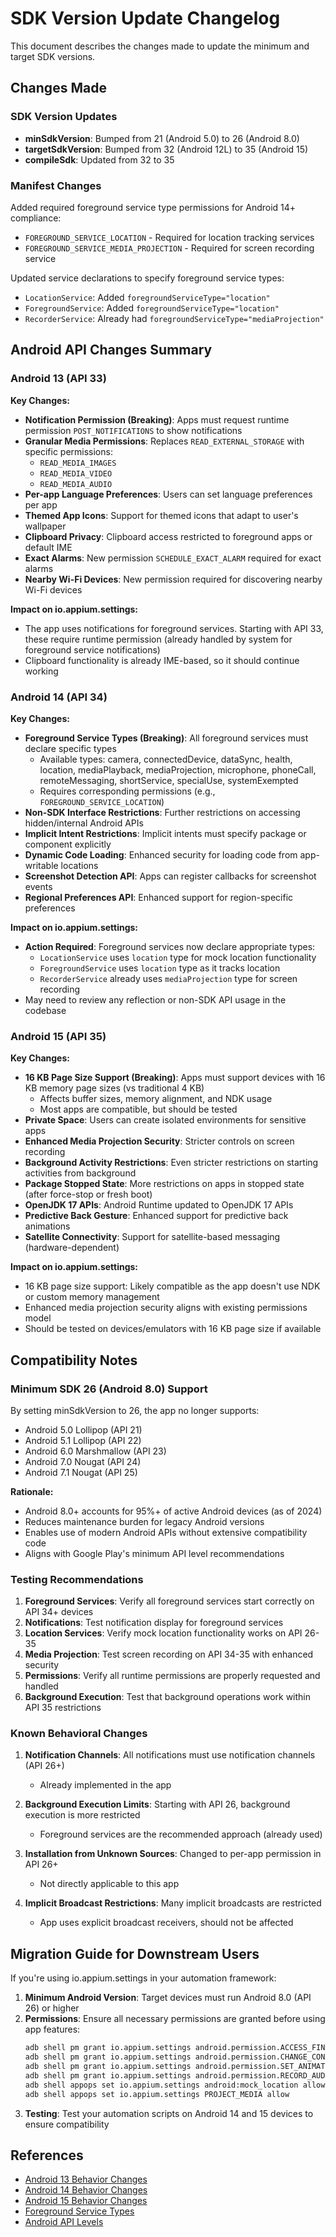 # SDK Version Update Changelog

This document describes the changes made to update the minimum and target SDK versions.

## Changes Made

### SDK Version Updates
- **minSdkVersion**: Bumped from 21 (Android 5.0) to 26 (Android 8.0)
- **targetSdkVersion**: Bumped from 32 (Android 12L) to 35 (Android 15)
- **compileSdk**: Updated from 32 to 35

### Manifest Changes
Added required foreground service type permissions for Android 14+ compliance:
- `FOREGROUND_SERVICE_LOCATION` - Required for location tracking services
- `FOREGROUND_SERVICE_MEDIA_PROJECTION` - Required for screen recording service

Updated service declarations to specify foreground service types:
- `LocationService`: Added `foregroundServiceType="location"`
- `ForegroundService`: Added `foregroundServiceType="location"`
- `RecorderService`: Already had `foregroundServiceType="mediaProjection"`

## Android API Changes Summary

### Android 13 (API 33)
**Key Changes:**
- **Notification Permission (Breaking)**: Apps must request runtime permission `POST_NOTIFICATIONS` to show notifications
- **Granular Media Permissions**: Replaces `READ_EXTERNAL_STORAGE` with specific permissions:
  - `READ_MEDIA_IMAGES`
  - `READ_MEDIA_VIDEO`
  - `READ_MEDIA_AUDIO`
- **Per-app Language Preferences**: Users can set language preferences per app
- **Themed App Icons**: Support for themed icons that adapt to user's wallpaper
- **Clipboard Privacy**: Clipboard access restricted to foreground apps or default IME
- **Exact Alarms**: New permission `SCHEDULE_EXACT_ALARM` required for exact alarms
- **Nearby Wi-Fi Devices**: New permission required for discovering nearby Wi-Fi devices

**Impact on io.appium.settings:**
- The app uses notifications for foreground services. Starting with API 33, these require runtime permission (already handled by system for foreground service notifications)
- Clipboard functionality is already IME-based, so it should continue working

### Android 14 (API 34)
**Key Changes:**
- **Foreground Service Types (Breaking)**: All foreground services must declare specific types
  - Available types: camera, connectedDevice, dataSync, health, location, mediaPlayback, mediaProjection, microphone, phoneCall, remoteMessaging, shortService, specialUse, systemExempted
  - Requires corresponding permissions (e.g., `FOREGROUND_SERVICE_LOCATION`)
- **Non-SDK Interface Restrictions**: Further restrictions on accessing hidden/internal Android APIs
- **Implicit Intent Restrictions**: Implicit intents must specify package or component explicitly
- **Dynamic Code Loading**: Enhanced security for loading code from app-writable locations
- **Screenshot Detection API**: Apps can register callbacks for screenshot events
- **Regional Preferences API**: Enhanced support for region-specific preferences

**Impact on io.appium.settings:**
- **Action Required**: Foreground services now declare appropriate types:
  - `LocationService` uses `location` type for mock location functionality
  - `ForegroundService` uses `location` type as it tracks location
  - `RecorderService` already uses `mediaProjection` type for screen recording
- May need to review any reflection or non-SDK API usage in the codebase

### Android 15 (API 35)
**Key Changes:**
- **16 KB Page Size Support (Breaking)**: Apps must support devices with 16 KB memory page sizes (vs traditional 4 KB)
  - Affects buffer sizes, memory alignment, and NDK usage
  - Most apps are compatible, but should be tested
- **Private Space**: Users can create isolated environments for sensitive apps
- **Enhanced Media Projection Security**: Stricter controls on screen recording
- **Background Activity Restrictions**: Even stricter restrictions on starting activities from background
- **Package Stopped State**: More restrictions on apps in stopped state (after force-stop or fresh boot)
- **OpenJDK 17 APIs**: Android Runtime updated to OpenJDK 17 APIs
- **Predictive Back Gesture**: Enhanced support for predictive back animations
- **Satellite Connectivity**: Support for satellite-based messaging (hardware-dependent)

**Impact on io.appium.settings:**
- 16 KB page size support: Likely compatible as the app doesn't use NDK or custom memory management
- Enhanced media projection security aligns with existing permissions model
- Should be tested on devices/emulators with 16 KB page size if available

## Compatibility Notes

### Minimum SDK 26 (Android 8.0) Support
By setting minSdkVersion to 26, the app no longer supports:
- Android 5.0 Lollipop (API 21)
- Android 5.1 Lollipop (API 22)
- Android 6.0 Marshmallow (API 23)
- Android 7.0 Nougat (API 24)
- Android 7.1 Nougat (API 25)

**Rationale:**
- Android 8.0+ accounts for 95%+ of active Android devices (as of 2024)
- Reduces maintenance burden for legacy Android versions
- Enables use of modern Android APIs without extensive compatibility code
- Aligns with Google Play's minimum API level recommendations

### Testing Recommendations

1. **Foreground Services**: Verify all foreground services start correctly on API 34+ devices
2. **Notifications**: Test notification display for foreground services
3. **Location Services**: Verify mock location functionality works on API 26-35
4. **Media Projection**: Test screen recording on API 34-35 with enhanced security
5. **Permissions**: Verify all runtime permissions are properly requested and handled
6. **Background Execution**: Test that background operations work within API 35 restrictions

### Known Behavioral Changes

1. **Notification Channels**: All notifications must use notification channels (API 26+)
   - Already implemented in the app
   
2. **Background Execution Limits**: Starting with API 26, background execution is more restricted
   - Foreground services are the recommended approach (already used)

3. **Installation from Unknown Sources**: Changed to per-app permission in API 26+
   - Not directly applicable to this app

4. **Implicit Broadcast Restrictions**: Many implicit broadcasts are restricted
   - App uses explicit broadcast receivers, should not be affected

## Migration Guide for Downstream Users

If you're using io.appium.settings in your automation framework:

1. **Minimum Android Version**: Target devices must run Android 8.0 (API 26) or higher
2. **Permissions**: Ensure all necessary permissions are granted before using app features:
   ```bash
   adb shell pm grant io.appium.settings android.permission.ACCESS_FINE_LOCATION
   adb shell pm grant io.appium.settings android.permission.CHANGE_CONFIGURATION
   adb shell pm grant io.appium.settings android.permission.SET_ANIMATION_SCALE
   adb shell pm grant io.appium.settings android.permission.RECORD_AUDIO
   adb shell appops set io.appium.settings android:mock_location allow
   adb shell appops set io.appium.settings PROJECT_MEDIA allow
   ```
3. **Testing**: Test your automation scripts on Android 14 and 15 devices to ensure compatibility

## References

- [Android 13 Behavior Changes](https://developer.android.com/about/versions/13/behavior-changes-all)
- [Android 14 Behavior Changes](https://developer.android.com/about/versions/14/behavior-changes-all)
- [Android 15 Behavior Changes](https://developer.android.com/about/versions/15/behavior-changes-all)
- [Foreground Service Types](https://developer.android.com/develop/background-work/services/fg-service-types)
- [Android API Levels](https://apilevels.com/)
